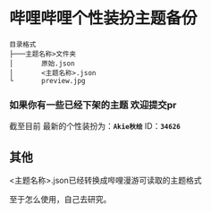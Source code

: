 # 哔哩哔哩个性装扮主题备份

```tree
目录格式
├───主题名称>文件夹
│       原始.json
│       <主题名称>.json
└       preview.jpg
```

### 如果你有一些已经下架的主题 欢迎提交pr

截至目前 最新的个性装扮为：**`Akie秋绘`**   ID：**`34626`**

## 其他

<主题名称>.json已经转换成哔哩漫游可读取的主题格式

至于怎么使用，自己去研究。
